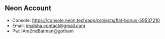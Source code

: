## Neon Account

- Console: https://console.neon.tech/app/projects/flat-bonus-59537210
- Email: imalsha.contact@gmail.com
- Pw: IAm2ndBatman@gotham

